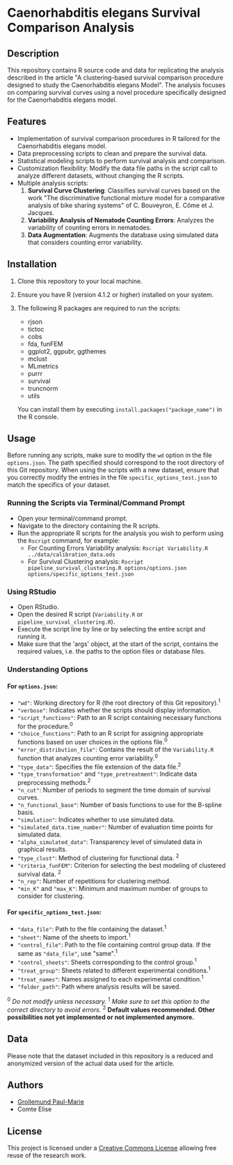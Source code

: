 # Caenorhabditis elegans Survival Comparison Analysis 

## Description
This repository contains R source code and data for replicating the analysis described in the article "A clustering-based survival comparison procedure designed to study the Caenorhabditis elegans Model". The analysis focuses on comparing survival curves using a novel procedure specifically designed for the Caenorhabditis elegans model.

## Features
- Implementation of survival comparison procedures in R tailored for the Caenorhabditis elegans model.
- Data preprocessing scripts to clean and prepare the survival data.
- Statistical modeling scripts to perform survival analysis and comparison.
- Customization flexibility: Modify the data file paths in the script call to analyze different datasets, without changing the R scripts. 
- Multiple analysis scripts:
  1. **Survival Curve Clustering**: Classifies survival curves based on the work "The discriminative functional mixture model for a comparative analysis of bike sharing systems" of C. Bouveyron, E. Côme et J. Jacques.
  2. **Variability Analysis of Nematode Counting Errors**: Analyzes the variability of counting errors in nematodes.
  3. **Data Augmentation**: Augments the database using simulated data that considers counting error variability.


  
## Installation
1. Clone this repository to your local machine.
2. Ensure you have R (version 4.1.2 or higher) installed on your system.
3. The following R packages are required to run the scripts:
   - rjson
   - tictoc
   - cobs
   - fda, funFEM
   - ggplot2, ggpubr, ggthemes
   - mclust
   - MLmetrics
   - purrr
   - survival
   - truncnorm
   - utils

   You can install them by executing `install.packages("package_name")` in the R console.



## Usage
Before running any scripts, make sure to modify the `wd` option in the file `options.json`. The path specified should correspond to the root directory of this Git repository.
When using the scripts with a new dataset, ensure that you correctly modify the entries in the file `specific_options_test.json` to match the specifics of your dataset.

### Running the Scripts via Terminal/Command Prompt
- Open your terminal/command prompt.
- Navigate to the directory containing the R scripts.
- Run the appropriate R scripts for the analysis you wish to perform using the `Rscript` command, for example:
  - For Counting Errors Variability analysis: `Rscript Variability.R ../data/calibration_data.ods`
  - For Survival Clustering analysis: `Rscript pipeline_survival_clustering.R options/options.json options/specific_options_test.json`

### Using RStudio
- Open RStudio.
- Open the desired R script (`Variability.R` or `pipeline_survival_clustering.R`).
- Execute the script line by line or by selecting the entire script and running it.
- Make sure that the 'args' object, at the start of the script, contains the required values, i.e. the paths to the option files or database files.

### Understanding Options
#### For `options.json`:
- `"wd"`: Working directory for R (the root directory of this Git repository).<sup>1</sup>
- `"verbose"`: Indicates whether the scripts should display information.
- `"script_functions"`: Path to an R script containing necessary functions for the procedure.<sup>0</sup>
- `"choice_functions"`: Path to an R script for assigning appropriate functions based on user choices in the options file.<sup>0</sup>
- `"error_distribution_file"`: Contains the result of the `Variability.R` function that analyzes counting error variability.<sup>0</sup>
- `"type_data"`: Specifies the file extension of the data file.<sup>2</sup>
- `"type_transformation"` and `"type_pretreatment"`: Indicate data preprocessing methods.<sup>2</sup>
- `"n_cut"`: Number of periods to segment the time domain of survival curves. 
- `"n_functional_base"`: Number of basis functions to use for the B-spline basis.
- `"simulation"`: Indicates whether to use simulated data.
- `"simulated_data.time_number"`: Number of evaluation time points for simulated data.
- `"alpha_simulated_data"`: Transparency level of simulated data in graphical results.
- `"type_clust"`: Method of clustering for functional data. <sup>2</sup>
- `"criteria_funFEM"`: Criterion for selecting the best modeling of clustered survival data. <sup>2</sup>
- `"n_rep"`: Number of repetitions for clustering method.
- `"min_K"` and `"max_K"`: Minimum and maximum number of groups to consider for clustering.


#### For `specific_options_test.json`:
- `"data_file"`: Path to the file containing the dataset.<sup>1</sup>
- `"sheet"`: Name of the sheets to import.<sup>1</sup>
- `"control_file"`: Path to the file containing control group data. If the same as `"data_file"`, use "same".<sup>1</sup>
- `"control_sheets"`: Sheets corresponding to the control group.<sup>1</sup>
- `"treat_group"`: Sheets related to different experimental conditions.<sup>1</sup>
- `"treat_names"`: Names assigned to each experimental condition.<sup>1</sup>
- `"folder_path"`: Path where analysis results will be saved.

<sup>0</sup> *Do not modify unless necessary.* 
<sup>1</sup> *Make sure to set this option to the correct directory to avoid errors.* 
<sup>2</sup> **Default values recommended. Other possibilities not yet implemented or not implemented anymore.**

## Data
Please note that the dataset included in this repository is a reduced and anonymized version of the actual data used for the article. 

## Authors
- [Grollemund Paul-Marie](https://github.com/pmgrollemund/)
- Comte Elise

## License
This project is licensed under a [Creative Commons License](https://creativecommons.org/) allowing free reuse of the research work. 
